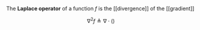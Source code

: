 The **Laplace operator** of a function $f$ is the [[divergence]] of the [[gradient]]

$$
\nabla^2 f \triangleq \nabla \cdot \left(\right)
$$